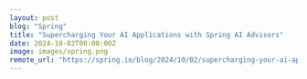 ```yaml
---
layout: post
blog: "Spring"
title: "Supercharging Your AI Applications with Spring AI Advisors"
date: 2024-10-02T00:00:00Z
image: images/spring.png
remote_url: "https://spring.io/blog/2024/10/02/supercharging-your-ai-applications-with-spring-ai-advisors"
---
```

